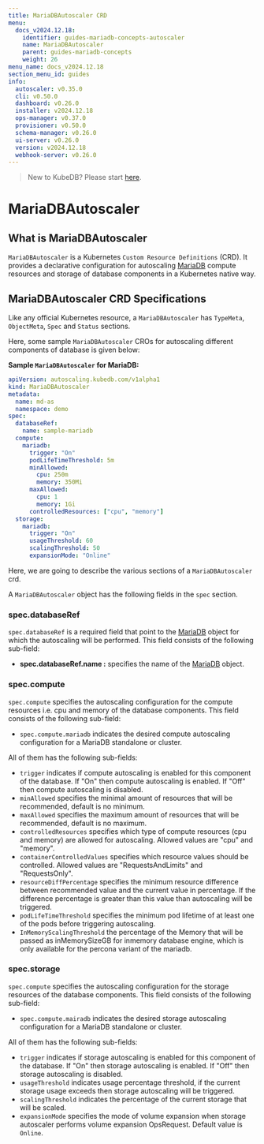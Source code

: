 ```yaml
---
title: MariaDBAutoscaler CRD
menu:
  docs_v2024.12.18:
    identifier: guides-mariadb-concepts-autoscaler
    name: MariaDBAutoscaler
    parent: guides-mariadb-concepts
    weight: 26
menu_name: docs_v2024.12.18
section_menu_id: guides
info:
  autoscaler: v0.35.0
  cli: v0.50.0
  dashboard: v0.26.0
  installer: v2024.12.18
  ops-manager: v0.37.0
  provisioner: v0.50.0
  schema-manager: v0.26.0
  ui-server: v0.26.0
  version: v2024.12.18
  webhook-server: v0.26.0
---
```


> New to KubeDB? Please start [here](/docs/v2024.12.18/README).

# MariaDBAutoscaler

## What is MariaDBAutoscaler

`MariaDBAutoscaler` is a Kubernetes `Custom Resource Definitions` (CRD). It provides a declarative configuration for autoscaling [MariaDB](https://www.mariadb.com/) compute resources and storage of database components in a Kubernetes native way.

## MariaDBAutoscaler CRD Specifications

Like any official Kubernetes resource, a `MariaDBAutoscaler` has `TypeMeta`, `ObjectMeta`, `Spec` and `Status` sections.

Here, some sample `MariaDBAutoscaler` CROs for autoscaling different components of database is given below:

**Sample `MariaDBAutoscaler` for MariaDB:**

```yaml
apiVersion: autoscaling.kubedb.com/v1alpha1
kind: MariaDBAutoscaler
metadata:
  name: md-as
  namespace: demo
spec:
  databaseRef:
    name: sample-mariadb
  compute:
    mariadb:
      trigger: "On"
      podLifeTimeThreshold: 5m
      minAllowed:
        cpu: 250m
        memory: 350Mi
      maxAllowed:
        cpu: 1
        memory: 1Gi
      controlledResources: ["cpu", "memory"]
  storage:
    mariadb:
      trigger: "On"
      usageThreshold: 60
      scalingThreshold: 50
      expansionMode: "Online"
```

Here, we are going to describe the various sections of a `MariaDBAutoscaler` crd.

A `MariaDBAutoscaler` object has the following fields in the `spec` section.

### spec.databaseRef

`spec.databaseRef` is a required field that point to the [MariaDB](/docs/v2024.12.18/guides/mariadb/concepts/mariadb) object for which the autoscaling will be performed. This field consists of the following sub-field:

- **spec.databaseRef.name :** specifies the name of the [MariaDB](/docs/v2024.12.18/guides/mariadb/concepts/mariadb) object.

### spec.compute

`spec.compute` specifies the autoscaling configuration for the compute resources i.e. cpu and memory of the database components. This field consists of the following sub-field:

- `spec.compute.mariadb` indicates the desired compute autoscaling configuration for a MariaDB standalone or cluster.

All of them has the following sub-fields:

- `trigger` indicates if compute autoscaling is enabled for this component of the database. If "On" then compute autoscaling is enabled. If "Off" then compute autoscaling is disabled.
- `minAllowed` specifies the minimal amount of resources that will be recommended, default is no minimum.
- `maxAllowed` specifies the maximum amount of resources that will be recommended, default is no maximum.
- `controlledResources` specifies which type of compute resources (cpu and memory) are allowed for autoscaling. Allowed values are "cpu" and "memory".
- `containerControlledValues` specifies which resource values should be controlled. Allowed values are "RequestsAndLimits" and "RequestsOnly".
- `resourceDiffPercentage` specifies the minimum resource difference between recommended value and the current value in percentage. If the difference percentage is greater than this value than autoscaling will be triggered.
- `podLifeTimeThreshold` specifies the minimum pod lifetime of at least one of the pods before triggering autoscaling.
- `InMemoryScalingThreshold` the percentage of the Memory that will be passed as inMemorySizeGB for inmemory database engine, which is only available for the percona variant of the mariadb.

### spec.storage

`spec.compute` specifies the autoscaling configuration for the storage resources of the database components. This field consists of the following sub-field:

- `spec.compute.mairadb` indicates the desired storage autoscaling configuration for a MariaDB standalone or cluster.

All of them has the following sub-fields:

- `trigger` indicates if storage autoscaling is enabled for this component of the database. If "On" then storage autoscaling is enabled. If "Off" then storage autoscaling is disabled.
- `usageThreshold` indicates usage percentage threshold, if the current storage usage exceeds then storage autoscaling will be triggered.
- `scalingThreshold` indicates the percentage of the current storage that will be scaled.
- `expansionMode` specifies the mode of volume expansion when storage autoscaler performs volume expansion OpsRequest. Default value is `Online`.

